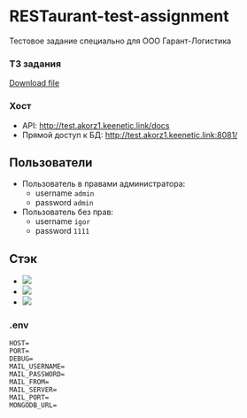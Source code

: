 # RESTaurant-test-assignment
Тестовое задание специально для ООО Гарант-Логистика

### ТЗ задания
[Download file](https://tinyurl.com/29bceuyh)

### Хост
 - API: http://test.akorz1.keenetic.link/docs
 - Прямой доступ к БД: http://test.akorz1.keenetic.link:8081/
 
## Пользователи
 - Пользователь в правами администратора: 
     - username `admin`
     - password `admin` 
 - Пользователь без прав:
     - username `igor`
     - password `1111` 
## Стэк
 - [![](https://img.shields.io/badge/-Docker-lightgrey?logo=Docker)]()
 - [![](https://img.shields.io/badge/-FastAPI-lightgrey?logo=fastapi)]()
 - [![](https://img.shields.io/badge/-Mongodb-lightgrey?logo=mongodb)]()
 
### .env
```
HOST=
PORT=
DEBUG=
MAIL_USERNAME=
MAIL_PASSWORD=
MAIL_FROM=
MAIL_SERVER=
MAIL_PORT=
MONGODB_URL=
```
